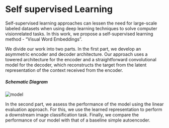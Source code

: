 # Self supervised Learning

Self-supervised learning approaches can lessen the need for large-scale labeled datasets when using deep learning techniques to solve computer visionrelated tasks. In this work, we propose a self-supervised learning method - “Visual Word Embeddings”. 

We divide our work into two parts. In the first part, we develop an asymmetric encoder and decoder architecture. Our approach uses a towered architecture for the encoder and a straightforward convolutional model for the decoder, which reconstructs the target from the latent representation of the context received from the encoder.

##### Schematic Diagram
![model](https://user-images.githubusercontent.com/51476618/220179502-0a945752-8cd8-48ba-8235-853f4a6d8c44.png)

In the second part, we assess the performance of the model using the linear evaluation approach. For this, we use the learned representation to perform a downstream
image classification task. Finally, we compare the performance of our model with that of a baseline simple autoencoder.
